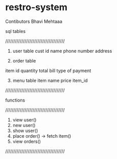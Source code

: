 # restro-system
Contibutors
Bhavi Mehtaaa

sql tables

/////////////////////////////////////

1. user table
cust id
name
phone number
address

2. order table

item id
quantity
total bill
type of payment

3. menu table 
item name
price
item_id 

/////////////////////////////////////

functions

/////////////////////////////////////

1. view user()
2. new user()
3. show user()
4. place order() -> fetch item()
5. view orders()

/////////////////////////////////////
